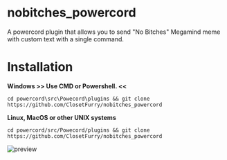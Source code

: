 # nobitches_powercord
A powercord plugin that allows you to send "No Bitches" Megamind meme with custom text with a single command.

# Installation

**Windows >> Use CMD or Powershell. <<**
```
cd powercord\src\Powecord\plugins && git clone https://github.com/ClosetFurry/nobitches_powercord
```

**Linux, MacOS or other UNIX systems**
```
cd powercord/src/Powecord/plugins && git clone https://github.com/ClosetFurry/nobitches_powercord
```

![preview](https://cdn.discordapp.com/attachments/998734447493005313/998735423058755584/DiscordCanary_iHD81lwXEg.gif)
